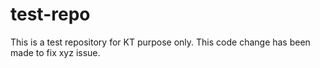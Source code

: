 # test-repo
This is a test repository for KT purpose only.
This code change has been made to fix xyz issue.
